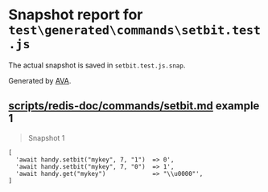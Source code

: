 # Snapshot report for `test\generated\commands\setbit.test.js`

The actual snapshot is saved in `setbit.test.js.snap`.

Generated by [AVA](https://ava.li).

## [scripts/redis-doc/commands/setbit.md](../../../../scripts/redis-doc/commands/setbit.md) example 1

> Snapshot 1

    [
      'await handy.setbit("mykey", 7, "1")  => 0',
      'await handy.setbit("mykey", 7, "0")  => 1',
      'await handy.get("mykey")             => "\\u0000"',
    ]
